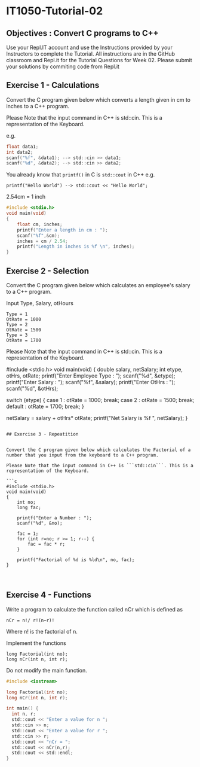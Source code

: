 # IT1050-Tutorial-02

## Objectives : Convert C programs to C++
Use your Repl.IT account and use the Instructions provided by your Instructors to complete the Tutorial.  All instructions are in the GitHub classroom and Repl.it  for the Tutorial Questions for Week 02. Please submit your solutions by commiting code from Repl.it

## Exercise 1 - Calculations

Convert the C program given below which converts a length given in cm to inches to a C++ program.


Please Note that the input command in C++ is std::cin. This is a representation of the Keyboard.


e.g. 
```c
float data1;
int data2;
scanf("%f", &data1); --> std::cin >> data1;
scanf("%d", &data2); --> std::cin >> data2; 
```


You already know that ```printf()``` in C is ```std::cout``` in C++
e.g.
```
printf("Hello World") --> std::cout << "Hello World";
```

2.54cm = 1 inch

```c
#include <stdio.h>
void main(void) 
{
    float cm, inches;
    printf("Enter a length in cm : ");
    scanf("%f",&cm);
    inches = cm / 2.54;
    printf("Length in inches is %f \n", inches);
}   
```

## Exercise 2 - Selection


Convert the C program given below which calculates an employee's salary to a C++ program.


Input Type, Salary, otHours
```
Type = 1
OtRate = 1000
Type = 2
OtRate = 1500
Type = 3
OtRate = 1700
```


Please Note that the input command in C++ is std::cin. This is a representation of the Keyboard.


#include <stdio.h>
void main(void)
{
   double salary, netSalary;
   int etype, otHrs, otRate;
   printf("Enter Employee Type : ");
   scanf("%d", &etype);
   printf("Enter Salary  : ");
   scanf("%f", &salary);
   printf("Enter OtHrs : ");
   scanf("%d", &otHrs); 
   
   switch (etype) {
      case 1 :
          otRate = 1000;
          break;
      case 2 :
          otRate = 1500;
          break;
      default :
          otRate = 1700;
          break;
   }


   netSalary = salary + otHrs* otRate;
   printf("Net Salary is %f ", netSalary);
}
```

## Exercise 3 - Repeatition


Convert the C program given below which calculates the Factorial of a number that you input from the keyboard to a C++ program.

Please Note that the input command in C++ is ```std::cin```. This is a representation of the Keyboard.

```c
#include <stdio.h>
void main(void)
{
    int no;
    long fac;

    printf("Enter a Number : ");
    scanf("%d", &no);

    fac = 1;
    for (int r=no; r >= 1; r--) {
        fac = fac * r;
    }

    printf("Factorial of %d is %ld\n", no, fac);    
}
```
 
## Exercise 4 - Functions
Write a program to calculate the function called nCr which is defined as
```
nCr = n!/ r!(n−r)!
```

Where n! is the factorial of n.

Implement the functions
```
long Factorial(int no);
long nCr(int n, int r);
```

Do not modify the main function.

```c
#include <iostream>

long Factorial(int no);
long nCr(int n, int r);

int main() {
  int n, r;
  std::cout << "Enter a value for n ";
  std::cin >> n;
  std::cout << "Enter a value for r ";
  std::cin >> r;
  std::cout << "nCr = ";
  std::cout << nCr(n,r);
  std::cout << std::endl;
}
```

